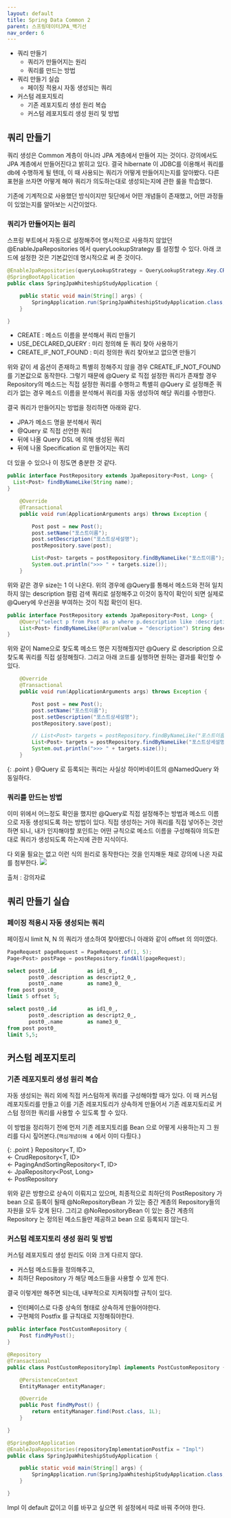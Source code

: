 ```yaml
---
layout: default
title: Spring Data Common 2
parent: 스프링데이터JPA_백기선
nav_order: 6
---
```


- 쿼리 만들기
  - 쿼리가 만들어지는 원리
  - 쿼리를 만드는 방법
- 쿼리 만들기 실습
  - 페이징 적용시 자동 생성되는 쿼리 
- 커스텀 레포지토리
  - 기존 레포지토리 생성 원리 복습
  - 커스텀 레포지토리 생성 원리 및 방법

## 쿼리 만들기
쿼리 생성은 Common 계층이 아니라 JPA 계층에서 만들어 지는 것이다. 강의에서도 JPA 계층에서 만들어진다고 밝히고 있다.
결국 hibernate 이 JDBC를 이용해서 쿼리를 db에 수행하게 될 텐데, 이 때 사용되는 쿼리가 어떻게 만들어지는지를 알아봤다.
다른 표현을 쓰자면 어떻게 해야 쿼리가 의도하는대로 생성되는지에 관한 룰을 학습했다.

기존에 기계적으로 사용했던 방식이지만 뒷단에서 어떤 개념들이 존재했고, 어떤 과정들이 있었는지를 알아보는 시간이었다.

### 쿼리가 만들어지는 원리
스프링 부트에서 자동으로 설정해주어 명시적으로 사용하지 않았던 @EnableJpaRepositories 에서 queryLookupStrategy 를 설정할 수 있다.
아래 코드에 설정한 것은 기본값인데 명시적으로 써 준 것이다.
```java
@EnableJpaRepositories(queryLookupStrategy = QueryLookupStrategy.Key.CREATE_IF_NOT_FOUND)
@SpringBootApplication
public class SpringJpaWhiteshipStudyApplication {

    public static void main(String[] args) {
        SpringApplication.run(SpringJpaWhiteshipStudyApplication.class, args);
    }

}
```

* CREATE : 메소드 이름을 분석해서 쿼리 만들기
* USE_DECLARED_QUERY : 미리 정의해 둔 쿼리 찾아 사용하기
* CREATE_IF_NOT_FOUND : 미리 정의한 쿼리 찾아보고 없으면 만들기

위와 같이 세 옵션이 존재하고 특별히 정해주지 않을 경우 CREATE_IF_NOT_FOUND 를 기본값으로 동작한다.
그렇기 때문에 @Query 로 직접 설정한 쿼리가 존재할 경우 Repository의 메소드는 직접 설정한 쿼리를 수행하고
특별히 @Query 로 설정해준 쿼리가 없는 경우 메소드 이름을 분석해서 쿼리를 자동 생성하여 해당 쿼리를 수행한다.

결국 쿼리가 만들어지는 방법을 정리하면 아래와 같다. 

- JPA가 메소드 명을 분석해서 쿼리
- @Query 로 직접 선언한 쿼리
- 뒤에 나올 Query DSL 에 의해 생성된 쿼리
- 뒤에 나올 Specification<T> 로 만들어지는 쿼리

더 있을 수 있으나 이 정도면 충분한 것 같다.

```java
public interface PostRepository extends JpaRepository<Post, Long> {
  List<Post> findByNameLike(String name);
}
```
```java
    @Override
    @Transactional
    public void run(ApplicationArguments args) throws Exception {

        Post post = new Post();
        post.setName("포스트이름");
        post.setDescription("포스트상세설명");
        postRepository.save(post);

        List<Post> targets = postRepository.findByNameLike("포스트이름");
        System.out.println(">>> " + targets.size());
    }
```

위와 같은 경우 size는 1 이 나온다. 위의 경우에 @Query를 통해서 메소드와 전혀 일치하지 않는 description 컬럼 검색 쿼리로 설정해주고 이것이 동작이 확인이 되면
실제로 @Query에 우선권을 부여하는 것이 직접 확인이 된다.

```java
public interface PostRepository extends JpaRepository<Post, Long> {
    @Query("select p from Post as p where p.description like :description")
    List<Post> findByNameLike(@Param(value = "description") String description);
}
```

위와 같이 Name으로 찾도록 메소드 명은 지정해줬지만 @Query 로 description 으로 찾도록 쿼리를 직접 설정해줬다.
그리고 아래 코드를 실행하면 원하는 결과를 확인할 수 있다.

```java
    @Override
    @Transactional
    public void run(ApplicationArguments args) throws Exception {

        Post post = new Post();
        post.setName("포스트이름");
        post.setDescription("포스트상세설명");
        postRepository.save(post);

        // List<Post> targets = postRepository.findByNameLike("포스트이름");
        List<Post> targets = postRepository.findByNameLike("포스트상세설명");
        System.out.println(">>> " + targets.size());
    }
```

{: .point }
@Query 로 등록되는 쿼리는 사실상 하이버네이트의 @NamedQuery 와 동일하다.

### 쿼리를 만드는 방법
이미 위에서 어느정도 확인을 했지만 @Query로 직접 설정해주는 방법과 메소드 이름으로 자동 생성되도록 하는 방법이 있다.
직접 생성하는 거야 쿼리를 직접 넣어주는 것만 하면 되니, 내가 인지해야할 포인트는 어떤 규칙으로 메소드 이름을 구성해줘야 의도한대로 쿼리가 생성되도록 하는지에 관한
지식이다.

다 외울 필요는 없고 이런 식의 원리로 동작한다는 것을 인지해둔 채로 강의에 나온 자료를 첨부한다.
![](/images/concept-spring-data-create-query.png)

출처 : 강의자료

## 쿼리 만들기 실습

### 페이징 적용시 자동 생성되는 쿼리
페이징시 limit N, N 의 쿼리가 생소하여 찾아봤더니 아래와 같이 offset 의 의미였다.
```java
PageRequest pageRequest = PageRequest.of(1, 5);
Page<Post> postPage = postRepository.findAll(pageRequest);
```
```sql
select post0_.id          as id1_0_,
       post0_.description as descript2_0_,
       post0_.name        as name3_0_
from post post0_
limit 5 offset 5;

select post0_.id          as id1_0_,
       post0_.description as descript2_0_,
       post0_.name        as name3_0_
from post post0_
limit 5,5;
```

## 커스텀 레포지토리

### 기존 레포지토리 생성 원리 복습
자동 생성되는 쿼리 외에 직접 커스텀하게 쿼리를 구성해야할 때가 있다. 이 때 커스텀 레포지토리를 만들고 이를 기존 레포지토리가 상속하게 만들어서
기존 레포지토리로 커스텀 정의한 쿼리를 사용할 수 있도록 할 수 있다.

이 방법을 정리하기 전에 먼저 기존 레포지토리를 Bean 으로 어떻게 사용하는지 그 원리를 다시 짚어본다.(`핵심개념이해 4` 에서 이미 다뤘다.)

{: .point }
Repository<T, ID><br>
<- CrudRepository<T, ID><br>
<- PagingAndSortingRepository<T, ID><br> 
<- JpaRepository<Post, Long><br> 
<- PostRepository

위와 같은 방향으로 상속이 이뤄지고 있으며, 최종적으로 최하단의 PostRepository 가 bean 으로 등록이 될때 @NoRepositoryBean 가 있는 중간 계층의 Repository들의 자원을 모두 갖게 된다.
그리고 @NoRepositoryBean 이 있는 중간 계층의 Repository 는 정의된 메소드들만 제공하고 bean 으로 등록되지 않는다.

###  커스텀 레포지토리 생성 원리 및 방법
커스텀 레포지토리 생성 원리도 이와 크게 다르지 않다.

* 커스텀 메소드들을 정의해주고,
* 최하단 Repository 가 해당 메소드들을 사용할 수 있게 한다. 

결국 이렇게만 해주면 되는데, 내부적으로 지켜줘야할 규칙이 있다.

* 인터페이스로 다중 상속의 형태로 상속하게 만들어야한다.
* 구현체의 Postfix 를 규칙대로 지정해줘야한다.

```java
public interface PostCustomRepository {
    Post findMyPost();
}
```
```java
@Repository
@Transactional
public class PostCustomRepositoryImpl implements PostCustomRepository {

    @PersistenceContext
    EntityManager entityManager;

    @Override
    public Post findMyPost() {
        return entityManager.find(Post.class, 1L);
    }

}
```
```java
@SpringBootApplication
@EnableJpaRepositories(repositoryImplementationPostfix = "Impl")
public class SpringJpaWhiteshipStudyApplication {

    public static void main(String[] args) {
        SpringApplication.run(SpringJpaWhiteshipStudyApplication.class, args);
    }

}
```
Impl 이 default 값이고 이를 바꾸고 싶으면 위 설정에서 따로 바꿔 주어야 한다.
